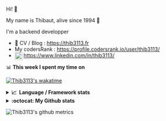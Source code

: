 Hi! 👋

My name is Thibaut, alive since 1994 🍷

I'm a backend developper

-   📝 CV / Blog : https://thib3113.fr
-   My codersRank : https://profile.codersrank.io/user/thib3113/
-   <a href="https://www.linkedin.com/in/thib3113/"><img align="left" alt="Thib3113's Linkedin" width="21px" src="https://img.icons8.com/color/48/linkedin.png" /></a> https://www.linkedin.com/in/thib3113/

📊 **This week I spent my time on**

[![Thib3113's wakatime](https://github-readme-stats.vercel.app/api/wakatime?username=thib3113&layout=default&theme=dracula&langs_count=6&hide_title=true&hide_border=true)](https://wakatime.com/@thib3113)

<details>
  <summary><b>📈&nbsp;&nbsp;Language&nbsp;/&nbsp;Framework stats</b></summary>
  <br/>  
  <a href='https://profile.codersrank.io/user/thib3113/'>
  <img src='http://cr-skills-chart-widget.azurewebsites.net/api/api?username=thib3113&padding=30&skills=php,batchfile,javascript,less,mysql,reactjs,scss,shell,typescript,vue'>
  </a>
</details>

<details>
  <summary><b>:octocat: My Github stats</b></summary>
  <br/>  
  
  <img src="https://github-readme-stats.vercel.app/api?username=thib3113&theme=dracula&show_icons=true&" alt="Thib3113's GitHub stats" />

<!--START_SECTION:activity-->

1. 🗣 Commented on [#441](https://github.com/bendotcodes/cookies/pull/441#issuecomment-1878811916) in [bendotcodes/cookies](https://github.com/bendotcodes/cookies)
2. 🗣 Commented on [#441](https://github.com/bendotcodes/cookies/pull/441#issuecomment-1878587587) in [bendotcodes/cookies](https://github.com/bendotcodes/cookies)
3. 🗣 Commented on [#441](https://github.com/bendotcodes/cookies/pull/441#issuecomment-1878485365) in [bendotcodes/cookies](https://github.com/bendotcodes/cookies)
4. 🚀 Published release [lovebox-client/v1.1.0](https://github.com/thib3113/node-lovebox/releases/tag/lovebox-client/v1.1.0) in [thib3113/node-lovebox](https://github.com/thib3113/node-lovebox)
5. 💪 Opened PR [#441](https://github.com/bendotcodes/cookies/pull/441) in [bendotcodes/cookies](https://github.com/bendotcodes/cookies)
 <!--END_SECTION:activity-->

</details>

![Thib3113's github metrics](https://gist.githubusercontent.com/thib3113/83a96e16f8bca103f1b0e376186c66ec/raw/github-metrics.svg)
